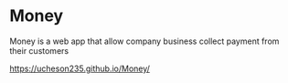 # Money
Money is a web app that allow company business collect payment from their customers 

https://ucheson235.github.io/Money/
